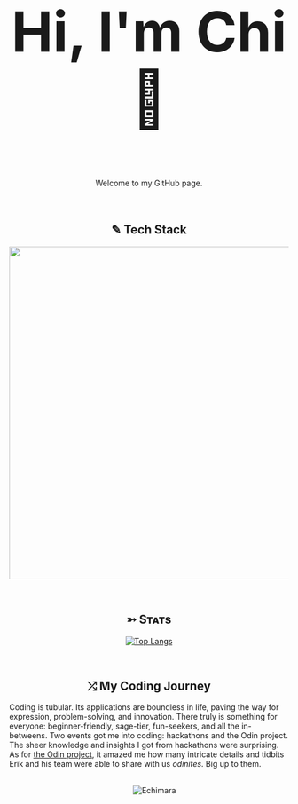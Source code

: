 
<h2 align="center" style="font-size: 100px;"> Hi, I'm Chi 👋</h2>
<!--Start Intro-->  
<p align="center">
Welcome to my GitHub page.

  
<br>
<br>
<br>

<!-- Languages and Tools Section -->
<h2 align="center" width="800px">✎ Tech Stack </h2> 

<p align="center">
  <img width="600px" src="https://skillicons.dev/icons?i=notion,vscode,powershell,gcp,cpp,js,html,css,bash,aws,figma,regex,postgres,git,vscode,wordpress,kali,windows,linux&perline=10" />
</p>

<br>

<!--Github stats Table--> 
<h2 align="center">➳ Sᴛᴀᴛs </h2>
    <td width="50%">
      <p align="center">
        <a href="https://github.com/Echimara">
          <img align="center" src="https://github-readme-stats.vercel.app/api/top-langs/?username=Echimara&layout=compact&theme=chartreuse-dark" alt="Top Langs" />
        </a>
      </p>
    </td>
<br>



<h2 align="center">⤮ My Coding Journey </h2>

Coding is tubular. Its applications are boundless in life, paving the way for expression, problem-solving, and innovation. There truly is something for everyone: beginner-friendly, sage-tier, fun-seekers, and all the in-betweens. Two events got me into coding: hackathons and the Odin project. The sheer knowledge and insights I got from hackathons were surprising. As for [the Odin project](https://github.com/TheOdinProject), it amazed me how many intricate details and tidbits Erik and his team were able to share with us *odinites*. Big up to them.

<br>

<div align="center">
 
 </a>
    &nbsp;&nbsp;&nbsp;&nbsp;
    <img src="https://komarev.com/ghpvc/?username=Echimara&label=Profile%20views&color=blue&style=for-the-badge" alt="Echimara" />
</div>




